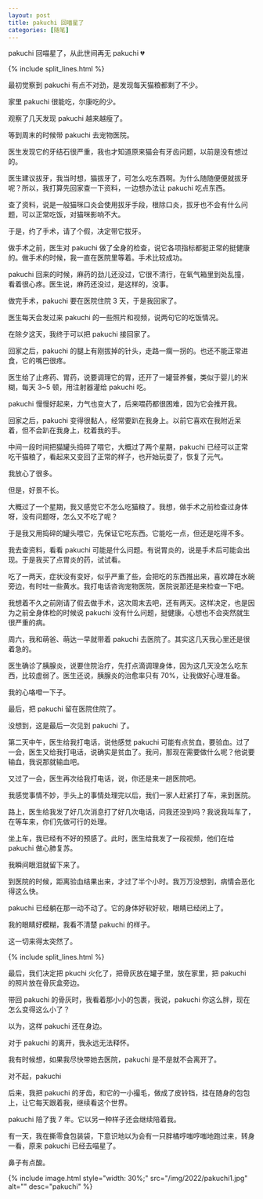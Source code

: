 ```yaml
---
layout: post
title: pakuchi 回喵星了
categories: [随笔]
---
```


pakuchi 回喵星了，从此世间再无 pakuchi 💔

<!--more-->

{% include split_lines.html %}

最初觉察到 pakuchi 有点不对劲，是发现每天猫粮都剩了不少。

家里 pakuchi 很能吃，尔康吃的少。

观察了几天发现 pakuchi 越来越瘦了。

等到周末的时候带 pakuchi 去宠物医院。

医生发现它的牙结石很严重，我也才知道原来猫会有牙齿问题，以前是没有想过的。

医生建议拔牙，我当时想，猫拔牙了，可怎么吃东西啊。为什么随随便便就拔牙呢？所以，我打算先回家查一下资料，一边想办法让 pakuchi 吃点东西。

查了资料，说是一般猫咪口炎会使用拔牙手段，根除口炎，拔牙也不会有什么问题，可以正常吃饭，对猫咪影响不大。

于是，约了手术，请了个假，决定带它拔牙。

做手术之前，医生对 pakuchi 做了全身的检查，说它各项指标都挺正常的挺健康的。做手术的时候，我一直在医院里等着。手术比较成功。

pakuchi 回来的时候，麻药的劲儿还没过，它很不清行，在氧气箱里到处乱撞，看着很心疼。医生说，麻药还没过，是这样的，没事。

做完手术，pakuchi 要在医院住院 3 天，于是我回家了。

医生每天会发过来 pakuchi 的一些照片和视频，说两句它的吃饭情况。

在除夕这天，我终于可以把 pakuchi 接回家了。

回家之后，pakuchi 的腿上有刚拔掉的针头，走路一瘸一拐的。也还不能正常进食，它的嘴巴很疼。

医生给了止疼药、胃药，说要调理它的胃，还开了一罐营养餐，类似于婴儿的米糊，每天 3~5 顿，用注射器灌给 pakuchi 吃。

pakuchi 慢慢好起来，力气也变大了，后来喂药都很困难，因为它会推开我。

回家之后，pakuchi 变得很黏人，经常要趴在我身上。以前它喜欢在我附近呆着，但不会趴在我身上，枕着我的手。

中间一段时间把猫罐头捣碎了喂它，大概过了两个星期，pakuchi 已经可以正常吃干猫粮了，看起来又变回了正常的样子，也开始玩耍了，恢复了元气。

我放心了很多。

但是，好景不长。

大概过了一个星期，我又感觉它不怎么吃猫粮了。我想，做手术之前检查过身体呀，没有问题呀，怎么又不吃了呢？

于是我又用捣碎的罐头喂它，先保证它吃东西。它能吃一点，但还是吃得不多。

我去查资料，看看 pakuchi 可能是什么问题。有说胃炎的，说是手术后可能会出现。于是我买了点胃炎的药，试试看。

吃了一两天，症状没有变好，似乎严重了些，会把吃的东西推出来，喜欢蹲在水碗旁边，有时吐一些黄水。我打电话咨询宠物医院，医院说那还是来检查一下吧。

我想着不久之前刚请了假去做手术，这次周末去吧，还有两天。这样决定，也是因为之前全身体检的时候说 pakuchi 没有什么问题，挺健康。心想也不会突然就生很严重的病。

周六，我和萌爸、萌达一早就带着 pakuchi 去医院了。其实这几天我心里还是很着急的。

医生确诊了胰腺炎，说要住院治疗，先打点滴调理身体，因为这几天没怎么吃东西，比较虚弱了。医生还说，胰腺炎的治愈率只有 70%，让我做好心理准备。

我的心咯噔一下子。

最后，把 pakuchi 留在医院住院了。

没想到，这是最后一次见到 pakuchi 了。

第二天中午，医生给我打电话，说他感觉 pakuchi 可能有点贫血，要验血。过了一会，医生又给我打电话，说确实是贫血了。我问，那现在需要做什么呢？他说要输血，我说那就输血吧。

又过了一会，医生再次给我打电话，说，你还是来一趟医院吧。

我感觉事情不妙，手头上的事情处理完以后，我们一家人赶紧打了车，来到医院。

路上，医生给我发了好几次消息打了好几次电话，问我还没到吗？我说我叫车了，在等车来，你们先做可行的处理。

坐上车，我已经有不好的预感了。此时，医生给我发了一段视频，他们在给 pakuchi 做心肺复苏。

我瞬间眼泪就留下来了。

到医院的时候，距离验血结果出来，才过了半个小时。我万万没想到，病情会恶化得这么快。

pakuchi 已经躺在那一动不动了。它的身体好软好软，眼睛已经闭上了。

我的眼睛好模糊，我看不清楚 pakuchi 的样子。

这一切来得太突然了。

{% include split_lines.html %}

最后，我们决定把 pkuchi 火化了，把骨灰放在罐子里，放在家里，把 pakuchi 的照片放在骨灰盒旁边。

带回 pakuchi 的骨灰时，我看着那小小的包裹，我说，pakuchi 你这么胖，现在怎么变得这么小了？

以为，这样 pakuchi 还在身边。

对于 pakuchi 的离开，我永远无法释怀。

我有时候想，如果我尽快带她去医院，pakuchi 是不是就不会离开了。

对不起，pakuchi

后来，我把 pakuchi 的牙齿，和它的一小撮毛，做成了皮铃铛，挂在随身的包包上，让它每天跟着我，继续看这个世界。

pakuchi 陪了我 7 年。它以另一种样子还会继续陪着我。

有一天，我在撕零食包装袋，下意识地以为会有一只胖橘哼嗤哼嗤地跑过来，转身一看，原来 pakuchi 已经去喵星了。

鼻子有点酸。

{% include image.html style="width: 30%;" src="/img/2022/pakuchi1.jpg" alt="" desc="pakuchi" %}
